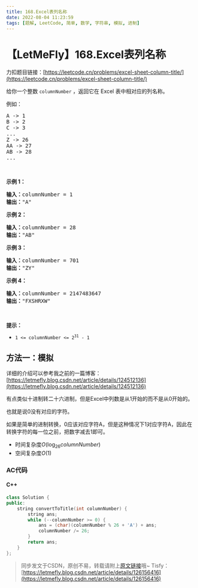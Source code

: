 ```yaml
---
title: 168.Excel表列名称
date: 2022-08-04 11:23:59
tags: [题解, LeetCode, 简单, 数学, 字符串, 模拟, 进制]
---
```


# 【LetMeFly】168.Excel表列名称

力扣题目链接：[https://leetcode.cn/problems/excel-sheet-column-title/](https://leetcode.cn/problems/excel-sheet-column-title/)

<p>给你一个整数 <code>columnNumber</code> ，返回它在 Excel 表中相对应的列名称。</p>

<p>例如：</p>

<pre>
A -> 1
B -> 2
C -> 3
...
Z -> 26
AA -> 27
AB -> 28 
...
</pre>

<p> </p>

<p><strong>示例 1：</strong></p>

<pre>
<strong>输入：</strong>columnNumber = 1
<strong>输出：</strong>"A"
</pre>

<p><strong>示例 2：</strong></p>

<pre>
<strong>输入：</strong>columnNumber = 28
<strong>输出：</strong>"AB"
</pre>

<p><strong>示例 3：</strong></p>

<pre>
<strong>输入：</strong>columnNumber = 701
<strong>输出：</strong>"ZY"
</pre>

<p><strong>示例 4：</strong></p>

<pre>
<strong>输入：</strong>columnNumber = 2147483647
<strong>输出：</strong>"FXSHRXW"
</pre>

<p> </p>

<p><strong>提示：</strong></p>

<ul>
	<li><code>1 <= columnNumber <= 2<sup>31</sup> - 1</code></li>
</ul>


    
## 方法一：模拟

详细的介绍可以参考我之前的一篇博客：[https://letmefly.blog.csdn.net/article/details/124512136](https://letmefly.blog.csdn.net/article/details/124512136)

有点类似十进制转二十六进制，但是Excel中列数是从1开始的而不是从0开始的。

也就是说0没有对应的字符。

如果是简单的进制转换，0应该对应字符A，但是这种情况下1对应字符A，因此在转换字符的每一位之前，把数字减去1即可。

+ 时间复杂度$O(\log_{26} columnNumber)$
+ 空间复杂度$O(1)$

### AC代码

#### C++

```cpp
class Solution {
public:
    string convertToTitle(int columnNumber) {
        string ans;
        while (--columnNumber >= 0) {
            ans = (char)(columnNumber % 26 + 'A') + ans;
            columnNumber /= 26;
        }
        return ans;
    }
};
```

> 同步发文于CSDN，原创不易，转载请附上[原文链接](https://leetcode.letmefly.xyz/2022/08/04/LeetCode%200168.Excel%E8%A1%A8%E5%88%97%E5%90%8D%E7%A7%B0/)哦~
> Tisfy：[https://letmefly.blog.csdn.net/article/details/126156416](https://letmefly.blog.csdn.net/article/details/126156416)
